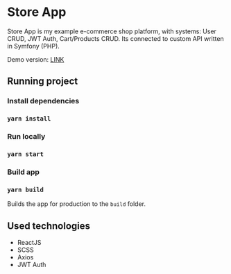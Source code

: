 # Store App
Store App is my example e-commerce shop platform, with systems: User CRUD, JWT Auth, Cart/Products CRUD.
Its connected to custom API written in Symfony (PHP).

Demo version: [LINK](https://pj-store.netlify.app)

## Running project

### Install dependencies
### `yarn install`

### Run locally
### `yarn start`

### Build app
### `yarn build`
Builds the app for production to the `build` folder.

## Used technologies
- ReactJS
- SCSS
- Axios
- JWT Auth